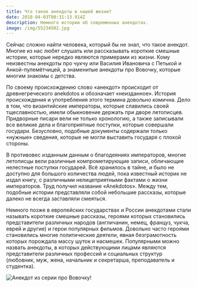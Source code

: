 ```yaml
---
title: Что такое анекдоты в нашей жизни?
date: 2018-04-03T00:31:13.914Z
description: Немного истории об современных анекдотах.
image: /img/55234502.jpg
---
```

Сейчас сложно найти человека, который бы не знал, что такое анекдот. Многие из нас любят слушать или рассказывать короткие смешные истории, которые нередко являются примерами из жизни. Кому неизвестны анекдоты про чукчу или Василия Ивановича с Петькой и Анкой-пулемётчицей, а знаменитые анекдоты про Вовочку, которые многим знакомы с детства.

По своему происхождению слово «анекдот» происходит от древнегреческого anekdotos и обозначает «неизданное». История происхождения и употребления этого термина довольно комична. Дело в том, что византийские императоры, которые славились своей тщеславностью, имели обыкновение держать при дворе летописцев. Придворные писари вели не только хронологию, а также записывали все великие дела и благоприятные поступки, которые совершали государи. Безусловно, подобные документы содержали только «нужные» сведения, которые не могли выставить государя с плохой стороны.

В противовес изданным данным о благодеяниях императоров, многие летописцы вели различные компрометирующие записи, обличающие нелестные поступки государей. Всё хранилось в тайне, и было не доступно для большого количества людей, пока известный историк не издал книгу, с различными нелицеприятными фактами о жизни императоров. Труд получил название «Anekdotos». Между тем, подобные истории представляли собой небольшие рассказы, которые далеко не всегда заставляли смеяться.

Немного позже в европейских государствах и России анекдотами стали называть короткие смешные рассказы, героями которых становились представители различных народов (англичанин, немец, француз, чукча, еврей и другие) и герои популярных фильмов. Довольно часто героями становились многие политические деятели, явная безграмотность которых порождала массу шуток и насмешек. Популярными можно назвать анекдоты, в которых действующими лицами являются представители различных профессий и социальных структур (любовник, муж, жена, начальник и секретарша, преподаватель и студентка).

![Анекдот из серии про Вовочку!](/img/17823050_aa1b0e5493dbf690a7bb922954e208a9_800.jpg)
